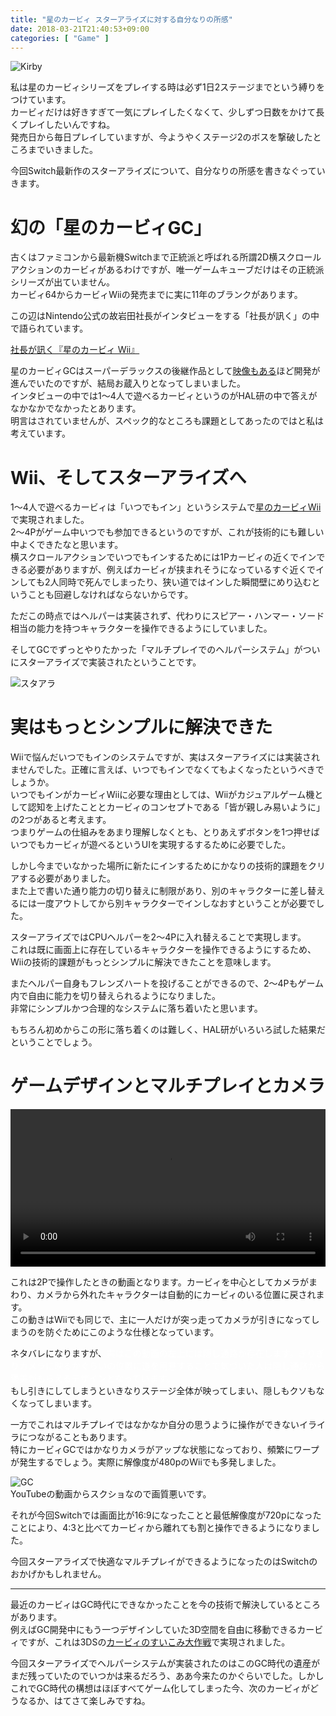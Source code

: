 ```yaml
---
title: "星のカービィ スターアライズに対する自分なりの所感"
date: 2018-03-21T21:40:53+09:00
categories: [ "Game" ]
---
```


![Kirby](https://kirby.nintendo.jp/starallies/pc/assets/images/top/movie_thumb_pv2.jpg)

私は星のカービィシリーズをプレイする時は必ず1日2ステージまでという縛りをつけています。  
カービィだけは好きすぎて一気にプレイしたくなくて、少しずつ日数をかけて長くプレイしたいんですね。  
発売日から毎日プレイしていますが、今ようやくステージ2のボスを撃破したところまでいきました。

今回Switch最新作のスターアライズについて、自分なりの所感を書きなぐっていきます。

# 幻の「星のカービィGC」
古くはファミコンから最新機Switchまで正統派と呼ばれる所謂2D横スクロールアクションのカービィがあるわけですが、唯一ゲームキューブだけはその正統派シリーズが出ていません。  
カービィ64からカービィWiiの発売までに実に11年のブランクがあります。

この辺はNintendo公式の故岩田社長がインタビューをする「社長が訊く」の中で語られています。

[社長が訊く『星のカービィ Wii』](https://www.nintendo.co.jp/wii/interview/sukj/vol1/index.html)

星のカービィGCはスーパーデラックスの後継作品として[映像もある](https://youtu.be/QmZ35OuRxmM)ほど開発が進んでいたのですが、結局お蔵入りとなってしまいました。  
インタビューの中では1～4人で遊べるカービィというのがHAL研の中で答えがなかなかでなかったとあります。  
明言はされていませんが、スペック的なところも課題としてあったのではと私は考えています。

# Wii、そしてスターアライズへ
1～4人で遊べるカービィは「いつでもイン」というシステムで[星のカービィWii](https://www.nintendo.co.jp/wii/sukj/)で実現されました。  
2～4Pがゲーム中いつでも参加できるというのですが、これが技術的にも難しい中よくできたなと思います。  
横スクロールアクションでいつでもインするためには1Pカービィの近くでインできる必要がありますが、例えばカービィが挟まれそうになっているすぐ近くでインしても2人同時で死んでしまったり、狭い道ではインした瞬間壁にめり込むということも回避しなければならないからです。

ただこの時点ではヘルパーは実装されず、代わりにスピアー・ハンマー・ソード相当の能力を持つキャラクターを操作できるようにしていました。

そしてGCでずっとやりたかった「マルチプレイでのヘルパーシステム」がついにスターアライズで実装されたということです。

![スタアラ](../../images/2018-03-21/sa1.jpg)

# 実はもっとシンプルに解決できた
Wiiで悩んだいつでもインのシステムですが、実はスターアライズには実装されませんでした。正確に言えば、いつでもインでなくてもよくなったというべきでしょうか。  
いつでもインがカービィWiiに必要な理由としては、Wiiがカジュアルゲーム機として認知を上げたこととカービィのコンセプトである「皆が親しみ易いように」の2つがあると考えます。  
つまりゲームの仕組みをあまり理解しなくとも、とりあえずボタンを1つ押せばいつでもカービィが遊べるというUIを実現するするために必要でした。

しかし今までいなかった場所に新たにインするためにかなりの技術的課題をクリアする必要がありました。  
また上で書いた通り能力の切り替えに制限があり、別のキャラクターに差し替えるには一度アウトしてから別キャラクターでインしなおすということが必要でした。

スターアライズではCPUヘルパーを2～4Pに入れ替えることで実現します。  
これは既に画面上に存在しているキャラクターを操作できるようにするため、Wiiの技術的課題がもっとシンプルに解決できたことを意味します。

またヘルパー自身もフレンズハートを投げることができるので、2～4Pもゲーム内で自由に能力を切り替えられるようになりました。  
非常にシンプルかつ合理的なシステムに落ち着いたと思います。

もちろん初めからこの形に落ち着くのは難しく、HAL研がいろいろ試した結果だということでしょう。

# ゲームデザインとマルチプレイとカメラ

<video src="../../images/2018-03-21/sa.mp4" controls style="width:100%">
※このブラウザでは動画を再生できません。
</video>

これは2Pで操作したときの動画となります。カービィを中心としてカメラがまわり、カメラから外れたキャラクターは自動的にカービィのいる位置に戻されます。  
この動きはWiiでも同じで、主に一人だけが突っ走ってカメラが引きになってしまうのを防ぐためにこのような仕様となっています。

ネタバレになりますが、<span style="color:white">実はこの動画の左上には隠し通路が存在します。ぎりぎりカメラに映るかぐらいの位置に道を用意することで気づいた人は隠し通路から褒美がもらえるデザインとなっています。</span>  
もし引きにしてしまうといきなりステージ全体が映ってしまい、隠しもクソもなくなってしまいます。

一方でこれはマルチプレイではなかなか自分の思うように操作ができないイライラにつながることもあります。  
特にカービィGCではかなりカメラがアップな状態になっており、頻繁にワープが発生するでしょう。実際に解像度が480pのWiiでも多発しました。

![GC](../../images/2018-03-21/gc.png)  
YouTubeの動画からスクショなので画質悪いです。

それが今回Switchでは画面比が16:9になったことと最低解像度が720pになったことにより、4:3と比べてカービィから離れても割と操作できるようになりました。

今回スターアライズで快適なマルチプレイができるようになったのはSwitchのおかげかもしれません。

-----

最近のカービィはGC時代にできなかったことを今の技術で解決しているところがあります。  
例えばGC開発中にもう一つデザインしていた3D空間を自由に移動できるカービィですが、これは3DSの[カービィのすいこみ大作戦](https://www.nintendo.co.jp/3ds/jhua/)で実現されました。

今回スターアライズでヘルパーシステムが実装されたのはこのGC時代の遺産がまだ残っていたのでいつかは来るだろう、ああ今来たのかぐらいでした。しかしこれでGC時代の構想はほぼすべてゲーム化してしまった今、次のカービィがどうなるか、はてさて楽しみですね。